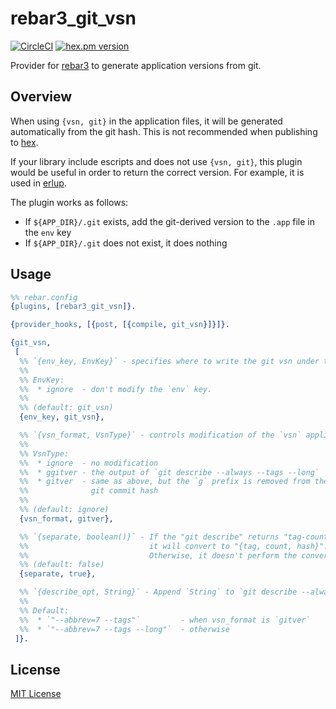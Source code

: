 rebar3_git_vsn
======
[![CircleCI](https://circleci.com/gh/soranoba/rebar3_git_vsn/tree/master.svg?style=svg)](https://circleci.com/gh/soranoba/rebar3_git_vsn/tree/master)
[![hex.pm version](https://img.shields.io/hexpm/v/rebar3_git_vsn.svg)](https://hex.pm/packages/rebar3_git_vsn)

Provider for [rebar3](https://github.com/erlang/rebar3) to generate application versions from git.

## Overview
When using `{vsn, git}` in the application files, it will be generated automatically from the git hash.
This is not recommended when publishing to [hex](https://hex.pm).

If your library include escripts and does not use `{vsn, git}`, this plugin would be useful in order to return the correct version.
For example, it is used in [erlup](https://github.com/soranoba/erlup).

The plugin works as follows:

- If `${APP_DIR}/.git` exists, add the git-derived version to the `.app` file in the `env` key
- If `${APP_DIR}/.git` does not exist, it does nothing

## Usage

```erlang
%% rebar.config
{plugins, [rebar3_git_vsn]}.

{provider_hooks, [{post, [{compile, git_vsn}]}]}.

{git_vsn,
 [
  %% `{env_key, EnvKey}` - specifies where to write the git vsn under the `env` key.
  %%
  %% EnvKey:
  %%  * ignore  - don't modify the `env` key.
  %%
  %% (default: git_vsn)
  {env_key, git_vsn},

  %% `{vsn_format, VsnType}` - controls modification of the `vsn` application key.
  %%
  %% VsnType:
  %%  * ignore  - no modification
  %%  * ggitver - the output of `git describe --always --tags --long`
  %%  * gitver  - same as above, but the `g` prefix is removed from the trailing
  %%              git commit hash
  %%
  %% (default: ignore)
  {vsn_format, gitver},

  %% `{separate, boolean()}` - If the "git describe" returns "tag-count-hash",
  %%                           it will convert to "{tag, count, hash}".
  %%                           Otherwise, it doesn't perform the conversion.
  %% (default: false)
  {separate, true},

  %% `{describe_opt, String}` - Append `String` to `git describe --always`.
  %%
  %% Default:
  %%  * `"--abbrev=7 --tags"`         - when vsn_format is `gitver`
  %%  * `"--abbrev=7 --tags --long"`  - otherwise
 ]}.
```

## License
[MIT License](LICENSE)
